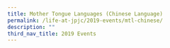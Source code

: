 ```yaml
---
title: Mother Tongue Languages (Chinese Language)
permalink: /life-at-jpjc/2019-events/mtl-chinese/
description: ""
third_nav_title: 2019 Events
---
```

